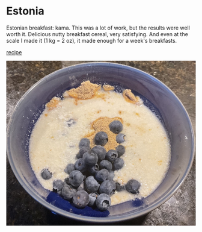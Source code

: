 # Estonia

Estonian breakfast: kama. This was a lot of work, but the results were
well worth it. Delicious nutty breakfast cereal, very satisfying. And
even at the scale I made it (1 kg = 2 oz), it made enough for a week's
breakfasts.

[recipe](https://estoniancuisine.com/2017/08/11/kama-estonian-muesli/)

![breakfast](images/estonia.jpeg)
